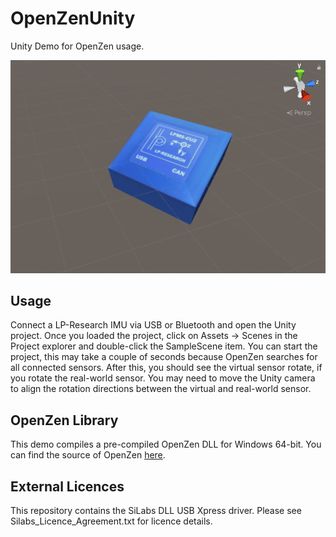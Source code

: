 # OpenZenUnity

Unity Demo for OpenZen usage.

![picture](screenshot.png)

## Usage

Connect a LP-Research IMU via USB or Bluetooth and open the Unity project. Once
you loaded the project, click on Assets -> Scenes in the Project explorer and double-click
the SampleScene item. You can start the project, this may take a couple of seconds because
OpenZen searches for all connected sensors. After this, you should see the virtual
sensor rotate, if you rotate the real-world sensor. You may need to move the Unity
camera to align the rotation directions between the virtual and real-world sensor.

## OpenZen Library

This demo compiles a pre-compiled OpenZen DLL for Windows 64-bit. You can find the
source of OpenZen [here](https://bitbucket.org/lpresearch/openzen/).

## External Licences

This repository contains the SiLabs DLL USB Xpress driver. Please see
Silabs_Licence_Agreement.txt for licence details.
